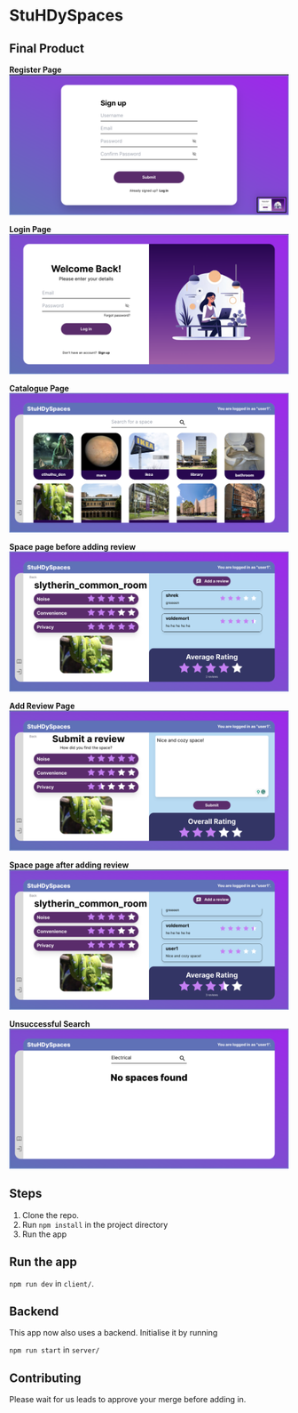 # StuHDySpaces

## Final Product
**Register Page**
![register-page](./final-product-images/register-page.png)

**Login Page**
![register-page](./final-product-images/login.png)

**Catalogue Page**
![register-page](./final-product-images/catalogue-page.png)

**Space page before adding review**
![register-page](./final-product-images/review-page-before.png)

**Add Review Page**
![register-page](./final-product-images/add-review.png)

**Space page after adding review**
![register-page](./final-product-images/review-page-after.png)

**Unsuccessful Search**
![register-page](./final-product-images/search-unsuccessful.png)


## Steps

1. Clone the repo.
2. Run `npm install` in the project directory
3. Run the app

## Run the app

`npm run dev` in `client/`.

## Backend 

This app now also uses a backend. Initialise it by running

`npm run start` in `server/`

## Contributing

Please wait for us leads to approve your merge before adding in.

